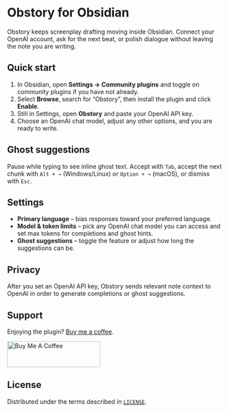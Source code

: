 # Obstory for Obsidian

Obstory keeps screenplay drafting moving inside Obsidian. Connect your OpenAI account, ask for the next beat, or polish dialogue without leaving the note you are writing.

## Quick start
1. In Obsidian, open **Settings → Community plugins** and toggle on community plugins if you have not already.
2. Select **Browse**, search for “Obstory”, then install the plugin and click **Enable**.
3. Still in Settings, open **Obstory** and paste your OpenAI API key.
4. Choose an OpenAI chat model, adjust any other options, and you are ready to write.

## Ghost suggestions
Pause while typing to see inline ghost text. Accept with `Tab`, accept the next chunk with `Alt + →` (Windows/Linux) or `Option + →` (macOS), or dismiss with `Esc`.

## Settings
- **Primary language** – bias responses toward your preferred language.
- **Model & token limits** – pick any OpenAI chat model you can access and set max tokens for completions and ghost hints.
- **Ghost suggestions** – toggle the feature or adjust how long the suggestions can be.

## Privacy
After you set an OpenAI API key, Obstory sends relevant note context to OpenAI in order to generate completions or ghost suggestions.

## Support

Enjoying the plugin? [Buy me a coffee](https://www.buymeacoffee.com/takux).

<a href="https://www.buymeacoffee.com/takux" target="_blank">
  <img src="https://cdn.buymeacoffee.com/buttons/v2/default-yellow.png" alt="Buy Me A Coffee" style="height: 60px !important;width: 217px !important;" >
</a>

## License
Distributed under the terms described in [`LICENSE`](./LICENSE).
